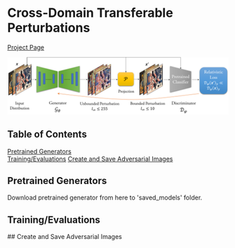 # Cross-Domain Transferable Perturbations 
[Project Page](https://muzammal-naseer.github.io/Cross-domain-perturbations/)

![Learning Algo](/assets/cross_distribution.png)
## Table of Contents  
[Pretrained Generators](#generators)  
[Training/Evaluations](#train_eval)
[Create and Save Adversarial Images](#create_save)
<a name="generators"/>
## Pretrained Generators
Download pretrained generator from here to 'saved_models' folder.
<a name="train_eval"/>
## Training/Evaluations
<a name="create_save"/>
## Create and Save Adversarial Images
